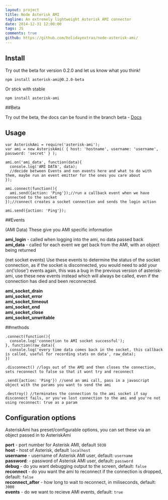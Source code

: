 ```yaml
---
layout: project
title: Node Asterisk AMI
tagline: An extremely lightweight Asterisk AMI connector
date: 2014-12-31 12:00:00
tags: JS
comments: true
github: https://github.com/holidayextras/node-asterisk-ami/
---
```


## Install

Try out the beta for version 0.2.0 and let us know what you think!

```
npm install asterisk-ami@0.2.0-beta
```

Or stick with stable


```
npm install asterisk-ami
```

##Beta

Try out the beta, the docs can be found in the branch beta - [Docs](https://github.com/holidayextras/node-asterisk-ami/tree/beta)


## Usage

```
var AsteriskAmi = require('asterisk-ami');
var ami = new AsteriskAmi( { host: 'hostname', username: 'username', password: 'secret' } );

ami.on('ami_data', function(data){
  console.log('AMI DATA', data);
  //decide between Events and non events here and what to do with them, maybe run an event emitter for the ones you care about
});

ami.connect(function(){
  ami.send({action: 'Ping'});//run a callback event when we have connected to the socket
});//connect creates a socket connection and sends the login action

ami.send({action: 'Ping'});
```

##Events

(AMI Data)
These give you AMI specific information

**ami_login** - called when logging into the ami, no data passed back<br>
**ami_data** - called for each event we get back from the AMI, with an object being returned

(net socket events)
Use these events to determine the status of the socket connection, as if the socket is disconnected, you would need to add your .on('close') events again, this was a bug in the previous version of asterisk-ami, use these new events instead which will always be called, even if the connection has died and been reconnected.

**ami_socket_drain**<br>
**ami_socket_error**<br>
**ami_socket_timeout**<br>
**ami_socket_end**<br>
**ami_socket_close**<br>
**ami_socket_unwritable**<br>



##methods

```
.connect(function(){
  console.log('connection to AMI socket successful');
}, function(raw_data){
  console.log('every time data comes back in the socket, this callback is called, useful for recording stats on data', raw_data);
})

.disconnect() //logs out of the AMI and then closes the connection, sets reconnect to false so that it wont try and reconnect

.send({action: 'Ping'}) //send an ami call, pass in a javascript object with the params you want to send the ami

.destroy() //terminates the connection to the ami socket if say disconnect fails, or you've lost connection to the ami and you're not using reconnect: true as a param

```


## Configuration options

AsteriskAmi has preset/configurable options, you can set these via an object passed in to AsteriskAmi

**port** - port number for Asterisk AMI, default `5038`<br>
**host** - host of Asterisk, default `localhost`<br>
**username** - username of Asterisk AMI user, default: `username`<br>
**password**: - password of Asterisk AMI user, default: `password`<br>
**debug** - do you want debugging output to the screen, default: `false`<br>
**reconnect** - do you want the ami to reconnect if the connection is dropped, default: `false`<br>
**reconnect_after** - how long to wait to reconnect, in miliseconds, default: `3000`<br>
**events** - do we want to recieve AMI events, default: `true`<br>


